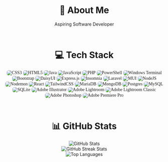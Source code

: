 <h1 align="center"> 💫 About Me</h1>


<p align="center">Aspiring Software Developer</p>
<br>



<h1 align="center"> 💻 Tech Stack</h1>


<p align="center">
<img src="https://img.shields.io/badge/css3-%231572B6.svg?style=for-the-badge&logo=css3&logoColor=white" alt="CSS3" style="border-radius: 5px;font-family: serif;">
<img src="https://img.shields.io/badge/html5-%23E34F26.svg?style=for-the-badge&logo=html5&logoColor=white" alt="HTML5" style="border-radius: 5px;font-family: serif;">
<img src="https://img.shields.io/badge/java-%23ED8B00.svg?style=for-the-badge&logo=openjdk&logoColor=white" alt="Java" style="border-radius: 5px;font-family: serif;">
<img src="https://img.shields.io/badge/javascript-%23323330.svg?style=for-the-badge&logo=javascript&logoColor=%23F7DF1E" alt="JavaScript" style="border-radius: 5px;font-family: serif;">
<img src="https://img.shields.io/badge/php-%23777BB4.svg?style=for-the-badge&logo=php&logoColor=white" alt="PHP" style="border-radius: 5px;font-family: serif;">
<img src="https://img.shields.io/badge/PowerShell-%235391FE.svg?style=for-the-badge&logo=powershell&logoColor=white" alt="PowerShell" style="border-radius: 5px;font-family: serif;">
<img src="https://img.shields.io/badge/Windows%20Terminal-%234D4D4D.svg?style=for-the-badge&logo=windows-terminal&logoColor=white" alt="Windows Terminal" style="border-radius: 5px;font-family: serif;">
<img src="https://img.shields.io/badge/bootstrap-%238511FA.svg?style=for-the-badge&logo=bootstrap&logoColor=white" alt="Bootstrap" style="border-radius: 5px;font-family: serif;">
<img src="https://img.shields.io/badge/daisyui-5A0EF8?style=for-the-badge&logo=daisyui&logoColor=white" alt="DaisyUI" style="border-radius: 5px;font-family: serif;">
<img src="https://img.shields.io/badge/express.js-%23404d59.svg?style=for-the-badge&logo=express&logoColor=%2361DAFB" alt="Express.js" style="border-radius: 5px;font-family: serif;">
<img src="https://img.shields.io/badge/Insomnia-black?style=for-the-badge&logo=insomnia&logoColor=5849BE" alt="Insomnia" style="border-radius: 5px;font-family: serif;">
<img src="https://img.shields.io/badge/laravel-%23FF2D20.svg?style=for-the-badge&logo=laravel&logoColor=white" alt="Laravel" style="border-radius: 5px;font-family: serif;">
<img src="https://img.shields.io/badge/MUI-%230081CB.svg?style=for-the-badge&logo=mui&logoColor=white" alt="MUI" style="border-radius: 5px;font-family: serif;">
<img src="https://img.shields.io/badge/node.js-6DA55F?style=for-the-badge&logo=node.js&logoColor=white" alt="NodeJS" style="border-radius: 5px;font-family: serif;">
<img src="https://img.shields.io/badge/NODEMON-%23323330.svg?style=for-the-badge&logo=nodemon&logoColor=%BBDEAD" alt="Nodemon" style="border-radius: 5px;font-family: serif;">
<img src="https://img.shields.io/badge/react-%2320232a.svg?style=for-the-badge&logo=react&logoColor=%2361DAFB" alt="React" style="border-radius: 5px;font-family: serif;">
<img src="https://img.shields.io/badge/tailwindcss-%2338B2AC.svg?style=for-the-badge&logo=tailwind-css&logoColor=white" alt="TailwindCSS" style="border-radius: 5px;font-family: serif;">
<img src="https://img.shields.io/badge/MariaDB-003545?style=for-the-badge&logo=mariadb&logoColor=white" alt="MariaDB" style="border-radius: 5px;font-family: serif;">
<img src="https://img.shields.io/badge/MongoDB-%234ea94b.svg?style=for-the-badge&logo=mongodb&logoColor=white" alt="MongoDB" style="border-radius: 5px;font-family: serif;">
<img src="https://img.shields.io/badge/postgres-%23316192.svg?style=for-the-badge&logo=postgresql&logoColor=white" alt="Postgres" style="border-radius: 5px;font-family: serif;">
<img src="https://img.shields.io/badge/mysql-%2300000f.svg?style=for-the-badge&logo=mysql&logoColor=white" alt="MySQL" style="border-radius: 5px;font-family: serif;">
<img src="https://img.shields.io/badge/sqlite-%2307405e.svg?style=for-the-badge&logo=sqlite&logoColor=white" alt="SQLite" style="border-radius: 5px;font-family: serif;">
<img src="https://img.shields.io/badge/adobe%20illustrator-%23FF9A00.svg?style=for-the-badge&logo=adobe%20illustrator&logoColor=white" alt="Adobe Illustrator" style="border-radius: 5px;font-family: serif;">
<img src="https://img.shields.io/badge/Adobe%20Lightroom-31A8FF.svg?style=for-the-badge&logo=Adobe%20Lightroom&logoColor=white" alt="Adobe Lightroom" style="border-radius: 5px;font-family: serif;">
<img src="https://img.shields.io/badge/Adobe%20Lightroom%20Classic-31A8FF.svg?style=for-the-badge&logo=Adobe%20Lightroom%20Classic&logoColor=white" alt="Adobe Lightroom Classic" style="border-radius: 5px;font-family: serif;">
<img src="https://img.shields.io/badge/adobe%20photoshop-%2331A8FF.svg?style=for-the-badge&logo=adobe%20photoshop&logoColor=white" alt="Adobe Photoshop" style="border-radius: 5px;font-family: serif;">
<img src="https://img.shields.io/badge/Adobe%20Premiere%20Pro-9999FF.svg?style=for-the-badge&logo=Adobe%20Premiere%20Pro&logoColor=white" alt="Adobe Premiere Pro" style="border-radius: 5px;font-family: serif;">
</p>
<br>

<h1 align="center"> 📊 GitHub Stats</h1>

<p style="text-align: center;">
    <img src="https://github-readme-stats.vercel.app/api?username=riomar0001&theme=tokyonight&hide_border=true&include_all_commits=true&count_private=true" alt="GitHub Stats"/><br/>
    <img src="https://github-readme-streak-stats.herokuapp.com/?user=riomar0001&theme=tokyonight&hide_border=true" alt="GitHub Streak Stats"/><br/>
    <img src="https://github-readme-stats.vercel.app/api/top-langs/?username=riomar0001&theme=tokyonight&hide_border=true&include_all_commits=true&count_private=true&layout=compact" alt="Top Languages"/>
</p>

